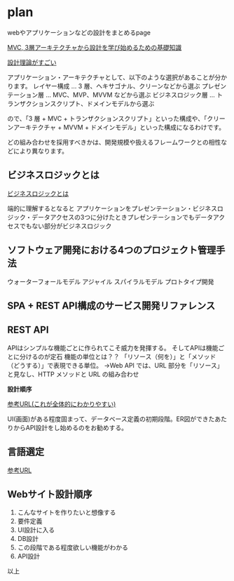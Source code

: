 # plan

webやアプリケーションなどの設計をまとめるpage

[MVC, 3層アーキテクチャから設計を学び始めるための基礎知識](https://qiita.com/os1ma/items/7a229585ebdd8b7d86c2)

[設計理論がすごい](https://qiita.com/os1ma)


アプリケーション・アーキテクチャとして、以下のような選択があることが分かります。
レイヤー構成 ... 3 層、ヘキサゴナル、クリーンなどから選ぶ
プレゼンテーション層 ... MVC、MVP、MVVM などから選ぶ
ビジネスロジック層 ... トランザクションスクリプト、ドメインモデルから選ぶ

ので、「3 層 + MVC + トランザクションスクリプト」といった構成や、「クリーンアーキテクチャ + MVVM + ドメインモデル」といった構成になるわけです。

どの組み合わせを採用すべきかは、開発規模や扱えるフレームワークとの相性などにより異なります。

## ビジネスロジックとは

[ビジネスロジックとは](https://qiita.com/os1ma/items/25725edfe3c2af93d735)

端的に理解するとなると
アプリケーションをプレゼンテーション・ビジネスロジック・データアクセスの3つに分けたときプレゼンテーションでもデータアクセスでもない部分がビジネスロジック


## ソフトウェア開発における4つのプロジェクト管理手法

ウォーターフォールモデル
アジャイル
スパイラルモデル
プロトタイプ開発

## SPA + REST API構成のサービス開発リファレンス

[](https://fintan.jp/?p=5952)

## REST API

APIはシンプルな機能ごとに作られてこそ威力を発揮する。
そしてAPIは機能ごとに分けるのが定石
機能の単位とは？？
「リソース（何を）」と「メソッド（どうする）」で表現できる単位。
→Web API では、URL 部分を「リソース」と見なし、HTTP メソッドと URL の組み合わせ

**設計順序**

[参考URL(これが全体的にわかりやすい)](https://www.hypertextcandy.com/web-api-url-design-primer)

UI(画面)がある程度固まって、データベース定義の初期段階。ER図ができたあたりからAPI設計をし始めるのをお勧めする。


## 言語選定
[参考URL](https://teratail.com/questions/92276)


## Webサイト設計順序

1. こんなサイトを作りたいと想像する
2. 要件定義
3. UI設計に入る
4. DB設計
5. この段階である程度欲しい機能がわかる
6. API設計

以上